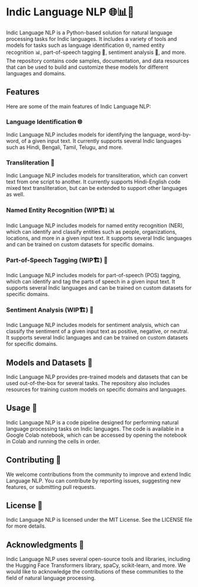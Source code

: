 # Indic Language NLP 🌐📊📝
Indic Language NLP is a Python-based solution for natural language processing tasks for Indic languages. It includes a variety of tools and models for tasks such as language identification 🌐, named entity recognition 📊, part-of-speech tagging 📝, sentiment analysis 🤔, and more. The repository contains code samples, documentation, and data resources that can be used to build and customize these models for different languages and domains.

## Features
Here are some of the main features of Indic Language NLP:

### Language Identification 🌐
Indic Language NLP includes models for identifying the language, word-by-word, of a given input text. It currently supports several Indic languages such as Hindi, Bengali, Tamil, Telugu, and more.

### Transliteration 🌟
Indic Language NLP includes models for transliteration, which can convert text from one script to another. It currently supports Hindi-English code mixed text transliteration, but can be extended to support other languages as well.

### Named Entity Recognition (WIP🏗️) 📊
Indic Language NLP includes models for named entity recognition (NER), which can identify and classify entities such as people, organizations, locations, and more in a given input text. It supports several Indic languages and can be trained on custom datasets for specific domains.

### Part-of-Speech Tagging (WIP🏗️) 📝
Indic Language NLP includes models for part-of-speech (POS) tagging, which can identify and tag the parts of speech in a given input text. It supports several Indic languages and can be trained on custom datasets for specific domains.

### Sentiment Analysis (WIP🏗️) 🤔
Indic Language NLP includes models for sentiment analysis, which can classify the sentiment of a given input text as positive, negative, or neutral. It supports several Indic languages and can be trained on custom datasets for specific domains.

## Models and Datasets 🧰
Indic Language NLP provides pre-trained models and datasets that can be used out-of-the-box for several tasks. The repository also includes resources for training custom models on specific domains and languages.

## Usage 🚀
Indic Language NLP is a code pipeline designed for performing natural language processing tasks on Indic languages. The code is available in a Google Colab notebook, which can be accessed by opening the notebook in Colab and running the cells in order.

## Contributing 🤝
We welcome contributions from the community to improve and extend Indic Language NLP. You can contribute by reporting issues, suggesting new features, or submitting pull requests.

## License 🔖
Indic Language NLP is licensed under the MIT License. See the LICENSE file for more details.

## Acknowledgments 🙏
Indic Language NLP uses several open-source tools and libraries, including the Hugging Face Transformers library, spaCy, scikit-learn, and more. We would like to acknowledge the contributions of these communities to the field of natural language processing.
